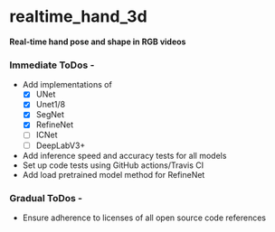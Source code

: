 # realtime_hand_3d

<b>Real-time hand pose and shape in RGB videos</b>

### Immediate ToDos -

- Add implementations of
    - [x] UNet
    - [x] Unet1/8
    - [x] SegNet
    - [x] RefineNet
    - [ ] ICNet
    - [ ] DeepLabV3+
- Add inference speed and accuracy tests for all models
- Set up code tests using GitHub actions/Travis CI 
- Add load pretrained model method for RefineNet


### Gradual ToDos - 

- Ensure adherence to licenses of all open source code references